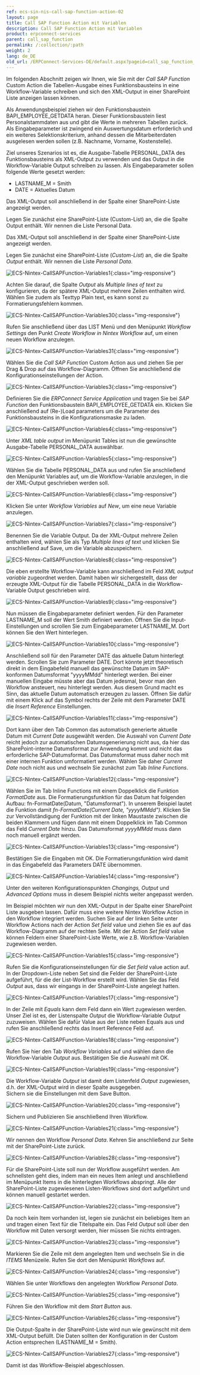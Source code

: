 ```yaml
---
ref: ecs-sin-nis-call-sap-function-action-02
layout: page
title: Call SAP Function Action mit Variablen
description: Call SAP Function Action mit Variablen
product: erpconnect-services
parent: call_sap_function
permalink: /:collection/:path
weight: 2
lang: de_DE
old_url: /ERPConnect-Services-DE/default.aspx?pageid=call_sap_function_mit_variablen
---
```


Im folgenden Abschnitt zeigen wir Ihnen, wie Sie mit der *Call SAP Function* Custom Action die Tabellen-Ausgabe eines Funktionsbausteins in 
eine Workflow-Variable schreiben und sich den XML-Output in einer SharePoint Liste anzeigen lassen können. 

Als Anwendungsbeispiel ziehen wir den Funktionsbaustein BAPI_EMPLOYEE_GETDATA heran. Dieser Funktionsbaustein liest 
Personalstammdaten aus und gibt die Werte in mehreren Tabellen zurück. Als Eingabeparameter ist zwingend ein Auswertungsdatum erforderlich 
und ein weiteres Selektionskriterium, anhand dessen die Mitarbeiterdaten ausgelesen werden sollen (z.B. Nachname, Vorname, Kostenstelle).

Ziel unseres Szenarios ist es, die Ausgabe-Tabelle PERSONAL_DATA des Funktionsbausteins als XML-Output zu verwenden und das Output in 
die Workflow-Variable Output schreiben zu lassen. Als Eingabeparameter sollen folgende Werte gesetzt werden:
- LASTNAME_M = Smith
- DATE = Aktuelles Datum

Das XML-Output soll anschließend in der Spalte einer SharePoint-Liste angezeigt werden.

Legen Sie zunächst eine SharePoint-Liste (Custom-List) an, die die Spalte Output enthält. Wir nennen die Liste Personal Data. 

Das XML-Output soll anschließend in der Spalte einer SharePoint-Liste angezeigt werden.

Legen Sie zunächst eine SharePoint-Liste (*Custom-List*) an, die die Spalte *Output* enthält. Wir nennen die Liste *Personal Data*. 

![ECS-Nintex-CallSAPFunction-Variables1](/img/content/ECS-Nintex-CallSAPFunction-Variables1.png){:class="img-responsive"}

Achten Sie darauf, die Spalte *Output* als *Multiple lines of text* zu konfigurieren, da der spätere XML-Output mehrere Zeilen enthalten wird. <br>
Wählen Sie zudem als Texttyp Plain text, es kann sonst zu Formatierungsfehlern kommen.

![ECS-Nintex-CallSAPFunction-Variables30](/img/content/ECS-Nintex-CallSAPFunction-Variables30.png){:class="img-responsive"}

Rufen Sie anschließend über das LIST Menü und den Menüpunkt *Workflow Settings* den Punkt *Create Workflow in Nintex Workflow* auf, 
um einen neuen Workflow anzulegen.

![ECS-Nintex-CallSAPFunction-Variables31](/img/content/ECS-Nintex-CallSAPFunction-Variables31.png){:class="img-responsive"}

Wählen Sie die *Call SAP Function* Custom Action aus und ziehen Sie per Drag & Drop auf das Workflow-Diagramm. 
Öffnen Sie anschließend die Konfigurationseinstellungen der Action.

![ECS-Nintex-CallSAPFunction-Variables3](/img/content/ECS-Nintex-CallSAPFunction-Variables3.png){:class="img-responsive"}

Definieren Sie die *ERPConnect Service Application* und tragen Sie bei *SAP Function* den Funktionsbaustein BAPI_EMPLOYEE_GETDATA ein. 
Klicken Sie anschließend auf (Re-)Load parameters um die Parameter des Funktionsbausteins in die Konfigurationsmaske zu laden.  

![ECS-Nintex-CallSAPFunction-Variables4](/img/content/ECS-Nintex-CallSAPFunction-Variables4.png){:class="img-responsive"}

Unter *XML table output* im Menüpunkt Tables ist nun die gewünschte Ausgabe-Tabelle PERSONAL_DATA auswählbar.

![ECS-Nintex-CallSAPFunction-Variables5](/img/content/ECS-Nintex-CallSAPFunction-Variables5.png){:class="img-responsive"}

Wählen Sie die Tabelle PERSONAL_DATA aus und rufen Sie anschließend den Menüpunkt Variables auf, um die Workflow-Variable anzulegen, 
in die der XML-Output geschrieben werden soll. 

![ECS-Nintex-CallSAPFunction-Variables6](/img/content/ECS-Nintex-CallSAPFunction-Variables6.png){:class="img-responsive"}

Klicken Sie unter *Workflow Variables* auf *New*, um eine neue Variable anzulegen. 

![ECS-Nintex-CallSAPFunction-Variables7](/img/content/ECS-Nintex-CallSAPFunction-Variables7.png){:class="img-responsive"}

Benennen Sie die Variable Output. Da der XML-Output mehrere Zeilen enthalten wird, wählen Sie als Typ *Multiple lines of text* und klicken 
Sie anschließend auf Save, um die Variable abzuspeichern. 

![ECS-Nintex-CallSAPFunction-Variables8](/img/content/ECS-Nintex-CallSAPFunction-Variables8.png){:class="img-responsive"}

Die eben erstellte Workflow-Variable kann anschließend im Feld *XML output variable* zugeordnet werden. Damit haben wir sichergestellt, 
dass der erzeugte XML-Output für die Tabelle PERSONAL_DATA in die Workflow-Variable Output geschrieben wird.

![ECS-Nintex-CallSAPFunction-Variables9](/img/content/ECS-Nintex-CallSAPFunction-Variables9.png){:class="img-responsive"}

Nun müssen die Eingabeparameter definiert werden. Für den Parameter LASTNAME_M soll der Wert Smith definiert werden. 
Öffnen Sie die Input-Einstellungen und scrollen Sie zum Eingabeparameter  LASTNAME_M. Dort können Sie den Wert hinterlegen. 

![ECS-Nintex-CallSAPFunction-Variables10](/img/content/ECS-Nintex-CallSAPFunction-Variables10.png){:class="img-responsive"}

Anschließend soll für den Parameter DATE das aktuelle Datum hinterlegt werden. Scrollen Sie zum Parameter DATE. Dort könnte 
jetzt theoretisch direkt in dem Eingabefeld manuell das gewünschte Datum im SAP-konformen Datumsformat "yyyyMMdd" hinterlegt werden. 
Bei einer manuellen Eingabe müsste aber das Datum jedesmal, bevor man den Workflow ansteuert, neu hinterlegt werden. 
Aus diesem Grund macht es Sinn, das aktuelle Datum automatisch erzeugen zu lassen.  Öffnen Sie dafür mit einem Klick auf 
das Symbol rechts der Zeile mit dem Parameter DATE die *Insert Reference* Einstellungen.  

![ECS-Nintex-CallSAPFunction-Variables11](/img/content/ECS-Nintex-CallSAPFunction-Variables11.png){:class="img-responsive"}

Dort kann über den Tab Common das automatisch generierte aktuelle Datum mit *Current Date* ausgewählt werden. Die Auswahl von 
*Current Date* reicht jedoch zur automatischen Datumsgenerierung nicht aus, da hier das SharePoint-interne Datumsformat zur Anwendung 
kommt und nicht das erforderliche SAP-Datumsformat. Das Datumsformat muss daher noch mit einer internen Funktion umformatiert werden. 
Wählen Sie daher *Current Date* noch nicht aus und wechseln Sie zunächst zum Tab *Inline Functions*.

![ECS-Nintex-CallSAPFunction-Variables12](/img/content/ECS-Nintex-CallSAPFunction-Variables12.png){:class="img-responsive"}

Wählen Sie im Tab Inline Functions mit einem Doppelklick die Funktion *FormatDate* aus. Die Formatierungsfunktion für das 
Datum hat folgenden Aufbau: fn-FormatDate(Datum, "Datumsformat"). In unserem Beispiel lautet die Funktion damit 
*fn-FormatDate(Current Date, "yyyyMMdd")*. Klicken Sie zur Vervollständigung der Funktion mit der linken Maustaste zwischen die beiden 
Klammern und fügen dann mit einem Doppelklick im Tab Common das Feld *Current Date* hinzu. 
Das Datumsformat *yyyyMMdd* muss dann noch manuell ergänzt werden.  

![ECS-Nintex-CallSAPFunction-Variables13](/img/content/ECS-Nintex-CallSAPFunction-Variables13.png){:class="img-responsive"}

Bestätigen Sie die Eingaben mit OK. Die Formatierungsfunktion wird damit in das Eingabefeld das Parameters DATE übernommen. 

![ECS-Nintex-CallSAPFunction-Variables14](/img/content/ECS-Nintex-CallSAPFunction-Variables14.png){:class="img-responsive"}

Unter den weiteren Konfigurationspunkten *Changings, Output* und  *Advanced Options* muss in diesem Beispiel nichts weiter angepasst werden. 

Im Beispiel möchten wir nun den XML-Output in der Spalte einer SharePoint Liste ausgeben lassen. Dafür muss eine weitere Nintex Workflow Action 
in den Workflow integriert werden. Suchen Sie auf der linken Seite unter Workflow Actions nach der Action *Set field* value und ziehen Sie es auf das 
Workflow-Diagramm auf der rechten Seite. Mit der Action *Set field* value können Feldern einer SharePoint-Liste Werte, wie z.B. Workflow-Variablen 
zugewiesen werden. 

![ECS-Nintex-CallSAPFunction-Variables15](/img/content/ECS-Nintex-CallSAPFunction-Variables15.png){:class="img-responsive"}

Rufen Sie die Konfigurationseinstellungen für die *Set field* value action auf. In der Dropdown-Liste neben Set sind die Felder der 
SharePoint-Liste aufgeführt, für die der List-Workflow erstellt wird.  Wählen Sie das Feld *Output* aus, dass wir eingangs in der 
SharePoint-Liste angelegt hatten. 


![ECS-Nintex-CallSAPFunction-Variables17](/img/content/ECS-Nintex-CallSAPFunction-Variables17.png){:class="img-responsive"}

In der Zeile mit *Equals* kann dem Feld dann ein Wert zugewiesen werden. Unser Ziel ist es, der Listenspalte *Output* die Workflow-Variable 
*Output* zuzuweisen. Wählen Sie dafür Value aus der Liste neben Equals aus und rufen Sie anschließend rechts das Insert Reference Feld auf. 

![ECS-Nintex-CallSAPFunction-Variables18](/img/content/ECS-Nintex-CallSAPFunction-Variables18.png){:class="img-responsive"}

Rufen Sie hier den Tab *Workflow Variables* auf und wählen dann die Workflow-Variable *Output* aus. Bestätigen Sie die Auswahl mit OK.

![ECS-Nintex-CallSAPFunction-Variables19](/img/content/ECS-Nintex-CallSAPFunction-Variables19.png){:class="img-responsive"}

Die Workflow-Variable *Output* ist damit dem Listenfeld *Output* zugewiesen, d.h. der XML-Output wird in dieser Spalte ausgegeben.  <br>
Sichern sie die Einstellungen mit dem Save Button. 

![ECS-Nintex-CallSAPFunction-Variables20](/img/content/ECS-Nintex-CallSAPFunction-Variables20.png){:class="img-responsive"}

Sichern und Publizieren Sie anschließend Ihren Workflow. 

![ECS-Nintex-CallSAPFunction-Variables21](/img/content/ECS-Nintex-CallSAPFunction-Variables21.png){:class="img-responsive"}

Wir nennen den Workflow *Personal Data*. Kehren Sie anschließend zur Seite mit der SharePoint-Liste zurück.

![ECS-Nintex-CallSAPFunction-Variables28](/img/content/ECS-Nintex-CallSAPFunction-Variables28.png){:class="img-responsive"}

Für die SharePoint-Liste soll nun der Workflow ausgeführt werden. Am schnellsten geht dies, indem man ein neues Item anlegt 
und anschließend im Menüpunkt Items in die hinterlegten Workflows abspringt. Alle der SharePoint-Liste zugewiesenen Listen-Workflows 
sind dort aufgeführt und können manuell gestartet werden. 

![ECS-Nintex-CallSAPFunction-Variables22](/img/content/ECS-Nintex-CallSAPFunction-Variables22.png){:class="img-responsive"}

Da noch kein Item vorhanden ist, legen sie zunächst ein beliebiges Item an und tragen einen Text für die Titelspalte ein. Das Feld *Output* soll über den Workflow mit Daten versorgt werden, hier müssen Sie nichts eintragen.

![ECS-Nintex-CallSAPFunction-Variables23](/img/content/ECS-Nintex-CallSAPFunction-Variables23.png){:class="img-responsive"}

Markieren Sie die Zeile mit dem angelegten Item und wechseln Sie in die *ITEMS* Menüzeile. Rufen Sie dort den Menüpunkt *Workflows* auf. 

![ECS-Nintex-CallSAPFunction-Variables24](/img/content/ECS-Nintex-CallSAPFunction-Variables24.png){:class="img-responsive"}

Wählen Sie unter Workflows den angelegten Workflow *Personal Data*. 

![ECS-Nintex-CallSAPFunction-Variables25](/img/content/ECS-Nintex-CallSAPFunction-Variables25.png){:class="img-responsive"}

Führen Sie den Workflow mit dem *Start Button* aus.

![ECS-Nintex-CallSAPFunction-Variables26](/img/content/ECS-Nintex-CallSAPFunction-Variables26.png){:class="img-responsive"}

Die Output-Spalte in der SharePoint-Liste wird nun wie gewünscht mit dem XML-Output befüllt. Die Daten sollten der Konfiguration in der Custom Action entsprechen (LASTNAME_M = Smith).


![ECS-Nintex-CallSAPFunction-Variables27](/img/content/ECS-Nintex-CallSAPFunction-Variables27.png){:class="img-responsive"}

Damit ist das Workflow-Beispiel abgeschlossen. 